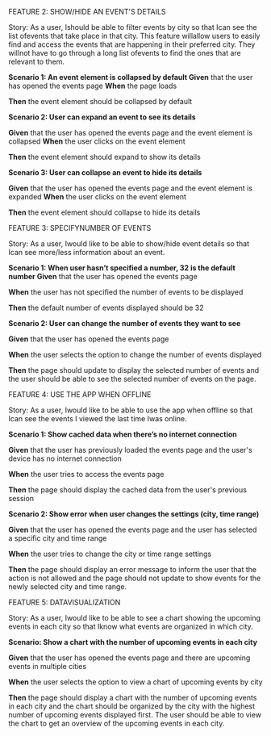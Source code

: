﻿FEATURE 2: SHOW/HIDE AN EVENT'S DETAILS

Story: As a user, Ishould be able to filter events by city so that Ican see the list ofevents that take place in that city. This feature willallow users to easily find and access the events that are happening in their preferred city. They willnot have to go through a long list ofevents to find the ones that are relevant to them.

**Scenario 1: An event element is collapsed by default Given** that the user has opened the events page **When** the page loads

**Then** the event element should be collapsed by default

**Scenario 2: User can expand an event to see its details**

**Given** that the user has opened the events page and the event element is collapsed **When** the user clicks on the event element

**Then** the event element should expand to show its details

**Scenario 3: User can collapse an event to hide its details**

**Given** that the user has opened the events page and the event element is expanded **When** the user clicks on the event element

**Then** the event element should collapse to hide its details

FEATURE 3: SPECIFYNUMBER OF EVENTS

Story: As a user, Iwould like to be able to show/hide event details so that Ican see more/less information about an event.

**Scenario 1: When user hasn’t specified a number, 32 is the default number Given** that the user has opened the events page

**When** the user has not specified the number of events to be displayed

**Then** the default number of events displayed should be 32

**Scenario 2: User can change the number of events they want to see**

**Given** that the user has opened the events page

**When** the user selects the option to change the number of events displayed

**Then** the page should update to display the selected number of events and the user should be able to see the selected number of events on the page.

FEATURE 4: USE THE APP WHEN OFFLINE

Story: As a user, Iwould like to be able to use the app when offline so that Ican see the events I viewed the last time Iwas online.

**Scenario 1: Show cached data when there’s no internet connection**

**Given** that the user has previously loaded the events page and the user's device has no internet connection

**When** the user tries to access the events page

**Then** the page should display the cached data from the user's previous session

**Scenario 2: Show error when user changes the settings (city, time range)**

**Given** that the user has opened the events page and the user has selected a specific city and time range

**When** the user tries to change the city or time range settings

**Then** the page should display an error message to inform the user that the action is not allowed and the page should not update to show events for the newly selected city and time range.

FEATURE 5: DATAVISUALIZATION

Story: As a user, Iwould like to be able to see a chart showing the upcoming events in each city so that Iknow what events are organized in which city.

**Scenario: Show a chart with the number of upcoming events in each city**

**Given** that the user has opened the events page and there are upcoming events in multiple cities

**When** the user selects the option to view a chart of upcoming events by city

**Then** the page should display a chart with the number of upcoming events in each city and the chart should be organized by the city with the highest number of upcoming events displayed first. The user should be able to view the chart to get an overview of the upcoming events in each city.
